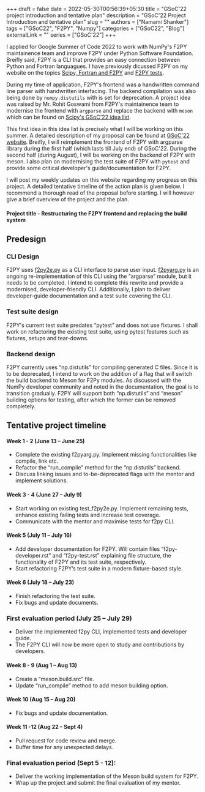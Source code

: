 +++ 
draft = false
date = 2022-05-30T00:56:39+05:30
title = "GSoC'22 project introduction and tentative plan"
description = "GSoC'22 Project Introduction and tentative plan"
slug = ""
authors = ["Namami Shanker"]
tags = ["GSoC22", "F2PY", "Numpy"]
categories = ["GSoC22", "Blog"]
externalLink = ""
series = ["GSoC'22"]
+++

I applied for Google Summer of Code 2022 to work with NumPy's F2PY maintainence team and improve F2PY under Python Software Foundation. Breifly said, F2PY is a CLI that provides an easy connection between Python and Fortran languagues. I have previously dicussed F2PY on my website on the topics [Scipy, Fortran and F2PY](https://namamishanker.github.io/posts/scipy_fortran_f2py.md) and [F2PY tests](https://namamishanker.github.io/posts/f2py_tests.md).

During my time of application, F2PY's frontend was a handwritten command line parser with handwritten interfacing. The backend compilation was also being done by `numpy.distutils` with is set for deprecation. A project idea was raised by Mr. Rohit Goswami from F2PY's maintainence team to modernise the frontend with `argparse` and replace the backend with `meson` which can be found on [Scipy's GSoC'22 idea list](https://github.com/scipy/scipy/wiki/GSoC-2022-project-ideas).

This first idea in this idea list is precisely what I will be working on this summer. A detailed description of my proposal can be found at [GSoC'22 website](https://summerofcode.withgoogle.com/proposals/details/kirhPArq). Breifly, I will reimplement the frontend of F2PY with argparse library during the first half (which lasts till July end) of GSoC'22. During the second half (during August), I will be working on the backend of F2PY with meson. I also plan on modernising the test suite of F2PY with `pytest` and provide some critical developer's guide/documentation for F2PY.

I will post my weekly updates on this website regarding my progress on this project. A detailed tentative timeline of the action plan is given below. I recommend a thorough read of the proposal before starting. I will however give a brief overview of the project and the plan.

#### Project title - Restructuring the F2PY frontend and replacing the build system

## Predesign

### CLI Design

F2PY uses [f2py2e.py](https://github.com/HaoZeke/numpy/blob/f2py2eTests/numpy/f2py/f2py2e.py) as a CLI interface to parse user input. [f2pyarg.py](https://github.com/HaoZeke/numpy/blob/argparse_f2py/numpy/f2py/f2pyarg.py) is an ongoing re-implementation of this CLI using the “argparse” module, but it needs to be completed. I intend to complete this rewrite and provide a modernised, developer-friendly CLI. Additionally, I plan to deliver developer-guide documentation and a test suite covering the CLI.

### Test suite design

F2PY's current test suite predates “pytest” and does not use fixtures. I shall work on refactoring the existing test suite, using pytest features such as fixtures, setups and tear-downs.

### Backend design

F2PY currently uses “np.distutils” for compiling generated C files. Since it is to be deprecated, I intend to work on the addition of a flag that will switch the build backend to Meson for
F2Py modules. As discussed with the NumPy developer community and noted in the documentation, the goal is to transition gradually. F2PY will support both “np.distutils” and “meson” building options for testing, after which the former can be removed completely.

## Tentative project timeline

#### Week 1 - 2 (June 13 – June 25)
- Complete the existing f2pyarg.py. Implement missing functionalities like
compile, link etc.
- Refactor the “run_compile” method for the “np.distutils” backend.
- Discuss linking issues and to-be-deprecated flags with the mentor and
implement solutions.
#### Week 3 - 4 (June 27 – July 9)
- Start working on existing test_f2py2e.py. Implement remaining tests,
enhance existing failing tests and increase test coverage.
- Communicate with the mentor and maximise tests for f2py CLI.
#### Week 5 (July 11 – July 16)
- Add developer documentation for F2PY. Will contain files
“f2py-developer.rst” and “f2py-test.rst” explaining file structure, the
functionality of F2PY and its test suite, respectively.
- Start refactoring F2PY’s test suite in a modern fixture-based style.
#### Week 6 (July 18 – July 23)
- Finish refactoring the test suite.
- Fix bugs and update documents.
### First evaluation period (July 25 – July 29)
- Deliver the implemented f2py CLI, implemented tests and developer
guide.
- The F2PY CLI will now be more open to study and contributions by
developers.
#### Week 8 - 9 (Aug 1 – Aug 13)
- Create a “meson.build.src” file.
- Update “run_compile” method to add meson building option.
#### Week 10 (Aug 15 – Aug 20)
- Fix bugs and update documentation.
#### Week 11 -12 (Aug 22 – Sept 4)
- Pull request for code review and merge.
- Buffer time for any unexpected delays.
### Final evaluation period (Sept 5 - 12):
- Deliver the working implementation of the Meson build system for F2PY.
- Wrap up the project and submit the final evaluation of my mentor.
